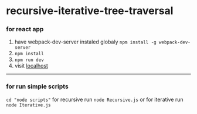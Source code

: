 # recursive-iterative-tree-traversal

### for react app 
1. have webpack-dev-server instaled globaly
```npm install -g webpack-dev-server```
2. ```npm install```
3. ```npm run dev```
4. visit [localhost](localhost:8080)

---
### for run simple scripts
```cd "node scripts"```
for recursive run 
```node Recursive.js``` 
or for iterative run
```node Iterative.js```